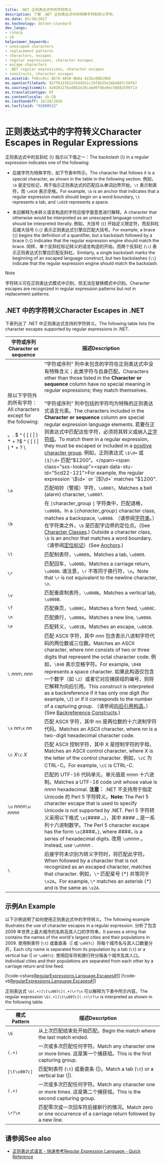 ```yaml
---
title: .NET 正则表达式中的字符转义
description: 了解 .NET 正则表达式中的特殊字符和转义字符。
ms.date: 03/30/2017
ms.technology: dotnet-standard
dev_langs:
- csharp
- vb
helpviewer_keywords:
- unescaped characters
- replacement patterns
- characters, escapes
- regular expressions, character escapes
- escape characters
- .NET regular expressions, character escapes
- constructs, character escapes
ms.assetid: f49cc9cc-db7d-4058-8b8a-422bc08b29b0
ms.openlocfilehash: 927fb32163a7b44561c19fdb35e38b488fc50fb7
ms.sourcegitcommit: 4a938327bad8b2e20cabd0f46a9dc50882596f13
ms.translationtype: HT
ms.contentlocale: zh-CN
ms.lasthandoff: 10/28/2020
ms.locfileid: "92889512"
---
```

# <a name="character-escapes-in-regular-expressions"></a><span data-ttu-id="5cd22-103">正则表达式中的字符转义</span><span class="sxs-lookup"><span data-stu-id="5cd22-103">Character Escapes in Regular Expressions</span></span>
<span data-ttu-id="5cd22-104">正则表达式中的反斜杠 (\\) 指示以下值之一：</span><span class="sxs-lookup"><span data-stu-id="5cd22-104">The backslash (\\) in a regular expression indicates one of the following:</span></span>  
  
- <span data-ttu-id="5cd22-105">后接字符为特殊字符，如下节表中所示。</span><span class="sxs-lookup"><span data-stu-id="5cd22-105">The character that follows it is a special character, as shown in the table in the following section.</span></span> <span data-ttu-id="5cd22-106">例如，`\b` 是定位标记，用于指示正则表达式的匹配应从单词边界开始，`\t` 表示制表符，而 `\x020` 表示空格。</span><span class="sxs-lookup"><span data-stu-id="5cd22-106">For example, `\b` is an anchor that indicates that a regular expression match should begin on a word boundary, `\t` represents a tab, and `\x020` represents a space.</span></span>  
  
- <span data-ttu-id="5cd22-107">本应解释为未转义语言构造的字符应按字面意思进行解释。</span><span class="sxs-lookup"><span data-stu-id="5cd22-107">A character that otherwise would be interpreted as an unescaped language construct should be interpreted literally.</span></span> <span data-ttu-id="5cd22-108">例如，大括号 (`{`) 开始定义限定符，而反斜杠后接大括号 (`\{`) 表示正则表达式引擎应匹配大括号。</span><span class="sxs-lookup"><span data-stu-id="5cd22-108">For example, a brace (`{`) begins the definition of a quantifier, but a backslash followed by a brace (`\{`) indicates that the regular expression engine should match the brace.</span></span> <span data-ttu-id="5cd22-109">同样，单个反斜杠标记转义的语言构造的开始，而两个反斜杠 (`\\`) 表示正则表达式引擎应匹配反斜杠。</span><span class="sxs-lookup"><span data-stu-id="5cd22-109">Similarly, a single backslash marks the beginning of an escaped language construct, but two backslashes (`\\`) indicate that the regular expression engine should match the backslash.</span></span>  
  
> [!NOTE]
> <span data-ttu-id="5cd22-110">字符转义可在正则表达式模式中识别，但无法在替换模式中识别。</span><span class="sxs-lookup"><span data-stu-id="5cd22-110">Character escapes are recognized in regular expression patterns but not in replacement patterns.</span></span>  
  
## <a name="character-escapes-in-net"></a><span data-ttu-id="5cd22-111">.NET 中的字符转义</span><span class="sxs-lookup"><span data-stu-id="5cd22-111">Character Escapes in .NET</span></span>  
 <span data-ttu-id="5cd22-112">下表列出了 .NET 中正则表达式支持的字符转义。</span><span class="sxs-lookup"><span data-stu-id="5cd22-112">The following table lists the character escapes supported by regular expressions in .NET.</span></span>  
  
|<span data-ttu-id="5cd22-113">字符或序列</span><span class="sxs-lookup"><span data-stu-id="5cd22-113">Character or sequence</span></span>|<span data-ttu-id="5cd22-114">描述</span><span class="sxs-lookup"><span data-stu-id="5cd22-114">Description</span></span>|  
|---------------------------|-----------------|  
|<span data-ttu-id="5cd22-115">除以下字符外的所有字符：</span><span class="sxs-lookup"><span data-stu-id="5cd22-115">All characters except for the following:</span></span><br /><br /> <span data-ttu-id="5cd22-116">。</span><span class="sxs-lookup"><span data-stu-id="5cd22-116">.</span></span> <span data-ttu-id="5cd22-117">$ ^ { [ ( &#124; ) \* + ?</span><span class="sxs-lookup"><span data-stu-id="5cd22-117">$ ^ { [ ( &#124; ) \* + ?</span></span> \ |<span data-ttu-id="5cd22-118">“字符或序列”  列中未包含的字符在正则表达式中没有特殊含义；此类字符与自身匹配。</span><span class="sxs-lookup"><span data-stu-id="5cd22-118">Characters other than those listed in the **Character or sequence** column have no special meaning in regular expressions; they match themselves.</span></span><br /><br /> <span data-ttu-id="5cd22-119">“字符或序列”  列中包括的字符均为特殊的正则表达式语言元素。</span><span class="sxs-lookup"><span data-stu-id="5cd22-119">The characters included in the **Character or sequence** column are special regular expression language elements.</span></span> <span data-ttu-id="5cd22-120">若要在正则表达式中匹配这些字符，必须将其转义或纳入[正字符组](character-classes-in-regular-expressions.md)。</span><span class="sxs-lookup"><span data-stu-id="5cd22-120">To match them in a regular expression, they must be escaped or included in a [positive character group](character-classes-in-regular-expressions.md).</span></span> <span data-ttu-id="5cd22-121">例如，正则表达式 `\$\d+` 或 `[$]\d+` 匹配“$1200”。</span><span class="sxs-lookup"><span data-stu-id="5cd22-121">For example, the regular expression `\$\d+` or `[$]\d+` matches "$1200".</span></span>|  
|`\a`|<span data-ttu-id="5cd22-122">匹配响铃（警报）字符，`\u0007`。</span><span class="sxs-lookup"><span data-stu-id="5cd22-122">Matches a bell (alarm) character, `\u0007`.</span></span>|  
|`\b`|<span data-ttu-id="5cd22-123">在 `[`character_group  `]` 字符类中，匹配退格，`\u0008`。</span><span class="sxs-lookup"><span data-stu-id="5cd22-123">In a `[`*character_group*`]` character class, matches a backspace, `\u0008`.</span></span>  <span data-ttu-id="5cd22-124">（请参阅[字符类](character-classes-in-regular-expressions.md)。）在字符类之外，`\b` 是匹配字边界的定位点。</span><span class="sxs-lookup"><span data-stu-id="5cd22-124">(See [Character Classes](character-classes-in-regular-expressions.md).) Outside a character class, `\b` is an anchor that matches a word boundary.</span></span> <span data-ttu-id="5cd22-125">（请参阅[定位标记](anchors-in-regular-expressions.md)）</span><span class="sxs-lookup"><span data-stu-id="5cd22-125">(See [Anchors](anchors-in-regular-expressions.md).)</span></span>|  
|`\t`|<span data-ttu-id="5cd22-126">匹配制表符，`\u0009`。</span><span class="sxs-lookup"><span data-stu-id="5cd22-126">Matches a tab, `\u0009`.</span></span>|  
|`\r`|<span data-ttu-id="5cd22-127">匹配回车，`\u000D`。</span><span class="sxs-lookup"><span data-stu-id="5cd22-127">Matches a carriage return, `\u000D`.</span></span> <span data-ttu-id="5cd22-128">请注意，`\r` 不等同于换行符，`\n`。</span><span class="sxs-lookup"><span data-stu-id="5cd22-128">Note that `\r` is not equivalent to the newline character, `\n`.</span></span>|  
|`\v`|<span data-ttu-id="5cd22-129">匹配垂直制表符，`\u000B`。</span><span class="sxs-lookup"><span data-stu-id="5cd22-129">Matches a vertical tab, `\u000B`.</span></span>|  
|`\f`|<span data-ttu-id="5cd22-130">匹配换页，`\u000C`。</span><span class="sxs-lookup"><span data-stu-id="5cd22-130">Matches a form feed, `\u000C`.</span></span>|  
|`\n`|<span data-ttu-id="5cd22-131">匹配换行，`\u000A`。</span><span class="sxs-lookup"><span data-stu-id="5cd22-131">Matches a new line, `\u000A`.</span></span>|  
|`\e`|<span data-ttu-id="5cd22-132">匹配转义，`\u001B`。</span><span class="sxs-lookup"><span data-stu-id="5cd22-132">Matches an escape, `\u001B`.</span></span>|  
|<span data-ttu-id="5cd22-133">`\` *nnn*</span><span class="sxs-lookup"><span data-stu-id="5cd22-133">`\` *nnn*</span></span>|<span data-ttu-id="5cd22-134">匹配 ASCII 字符，其中 nnn  包含表示八进制字符代码的两位数或三位数。</span><span class="sxs-lookup"><span data-stu-id="5cd22-134">Matches an ASCII character, where *nnn* consists of two or three digits that represent the octal character code.</span></span> <span data-ttu-id="5cd22-135">例如，`\040` 表示空格字符。</span><span class="sxs-lookup"><span data-stu-id="5cd22-135">For example, `\040` represents a space character.</span></span> <span data-ttu-id="5cd22-136">如果此构造仅包含一个数字（如 `\2`）或者它对应捕获组的编号，则将它解释为向后引用。</span><span class="sxs-lookup"><span data-stu-id="5cd22-136">This construct is interpreted as a backreference if it has only one digit (for example, `\2`) or if it corresponds to the number of a capturing group.</span></span> <span data-ttu-id="5cd22-137">（请参阅[向后引用构造](backreference-constructs-in-regular-expressions.md)。）</span><span class="sxs-lookup"><span data-stu-id="5cd22-137">(See [Backreference Constructs](backreference-constructs-in-regular-expressions.md).)</span></span>|  
|<span data-ttu-id="5cd22-138">`\x` *nn*</span><span class="sxs-lookup"><span data-stu-id="5cd22-138">`\x` *nn*</span></span>|<span data-ttu-id="5cd22-139">匹配 ASCII 字符，其中 nn  是两位数的十六进制字符代码。</span><span class="sxs-lookup"><span data-stu-id="5cd22-139">Matches an ASCII character, where *nn* is a two-digit hexadecimal character code.</span></span>|  
|<span data-ttu-id="5cd22-140">`\c` *X*</span><span class="sxs-lookup"><span data-stu-id="5cd22-140">`\c` *X*</span></span>|<span data-ttu-id="5cd22-141">匹配 ASCII 控制字符，其中 X 是控制字符的字母。</span><span class="sxs-lookup"><span data-stu-id="5cd22-141">Matches an ASCII control character, where X is the letter of the control character.</span></span> <span data-ttu-id="5cd22-142">例如，`\cC` 为 CTRL-C。</span><span class="sxs-lookup"><span data-stu-id="5cd22-142">For example, `\cC` is CTRL-C.</span></span>|  
|<span data-ttu-id="5cd22-143">`\u` *nnnn*</span><span class="sxs-lookup"><span data-stu-id="5cd22-143">`\u` *nnnn*</span></span>|<span data-ttu-id="5cd22-144">匹配的 UTF-16 代码单元，单元值是 nnnn  十六进制。</span><span class="sxs-lookup"><span data-stu-id="5cd22-144">Matches a UTF-16 code unit whose value is *nnnn* hexadecimal.</span></span> <span data-ttu-id="5cd22-145">**注意：** .NET 不支持用于指定 Unicode 的 Perl 5 字符转义。</span><span class="sxs-lookup"><span data-stu-id="5cd22-145">**Note:**  The Perl 5 character escape that is used to specify Unicode is not supported by .NET.</span></span> <span data-ttu-id="5cd22-146">Perl 5 字符转义采用以下格式 `\x{`####  `…}`，其中 ####  `…` 是一系列十六进制数字。</span><span class="sxs-lookup"><span data-stu-id="5cd22-146">The Perl 5 character escape has the form `\x{`*####*`…}`, where *####*`…` is a series of hexadecimal digits.</span></span> <span data-ttu-id="5cd22-147">改用 `\u`nnnn  。</span><span class="sxs-lookup"><span data-stu-id="5cd22-147">Instead, use `\u`*nnnn* .</span></span>|  
|`\`|<span data-ttu-id="5cd22-148">后接字符未识别为转义字符时，将匹配此字符。</span><span class="sxs-lookup"><span data-stu-id="5cd22-148">When followed by a character that is not recognized as an escaped character, matches that character.</span></span> <span data-ttu-id="5cd22-149">例如，`\*` 匹配星号 (\*) 并等同于 `\x2A`。</span><span class="sxs-lookup"><span data-stu-id="5cd22-149">For example, `\*` matches an asterisk (\*) and is the same as `\x2A`.</span></span>|  
  
## <a name="an-example"></a><span data-ttu-id="5cd22-150">示例</span><span class="sxs-lookup"><span data-stu-id="5cd22-150">An Example</span></span>  
 <span data-ttu-id="5cd22-151">以下示例说明了如何使用正则表达式中的字符转义。</span><span class="sxs-lookup"><span data-stu-id="5cd22-151">The following example illustrates the use of character escapes in a regular expression.</span></span> <span data-ttu-id="5cd22-152">分析了包含 2009 年世界上最大城市的名称及其人口的字符串。</span><span class="sxs-lookup"><span data-stu-id="5cd22-152">It parses a string that contains the names of the world's largest cities and their populations in 2009.</span></span> <span data-ttu-id="5cd22-153">使用制表符 (`\t`) 或垂直条（&#124; 或 `\u007c`）将每个城市名与其人口数量分开。</span><span class="sxs-lookup"><span data-stu-id="5cd22-153">Each city name is separated from its population by a tab (`\t`) or a vertical bar (&#124; or `\u007c`).</span></span> <span data-ttu-id="5cd22-154">使用回车符和换行符分隔各个城市及其人口。</span><span class="sxs-lookup"><span data-stu-id="5cd22-154">Individual cities and their populations are separated from each other by a carriage return and line feed.</span></span>  
  
 [!code-csharp[RegularExpressions.Language.Escapes#1](../../../samples/snippets/csharp/VS_Snippets_CLR/regularexpressions.language.escapes/cs/escape1.cs#1)]
 [!code-vb[RegularExpressions.Language.Escapes#1](../../../samples/snippets/visualbasic/VS_Snippets_CLR/regularexpressions.language.escapes/vb/escape1.vb#1)]  
  
 <span data-ttu-id="5cd22-155">正则表达式 `\G(.+)[\t\u007c](.+)\r?\n` 可以解释为下表中所示内容。</span><span class="sxs-lookup"><span data-stu-id="5cd22-155">The regular expression `\G(.+)[\t\u007c](.+)\r?\n` is interpreted as shown in the following table.</span></span>  
  
|<span data-ttu-id="5cd22-156">模式</span><span class="sxs-lookup"><span data-stu-id="5cd22-156">Pattern</span></span>|<span data-ttu-id="5cd22-157">描述</span><span class="sxs-lookup"><span data-stu-id="5cd22-157">Description</span></span>|  
|-------------|-----------------|  
|`\G`|<span data-ttu-id="5cd22-158">从上次匹配结束处开始匹配。</span><span class="sxs-lookup"><span data-stu-id="5cd22-158">Begin the match where the last match ended.</span></span>|  
|`(.+)`|<span data-ttu-id="5cd22-159">一次或多次匹配任何字符。</span><span class="sxs-lookup"><span data-stu-id="5cd22-159">Match any character one or more times.</span></span> <span data-ttu-id="5cd22-160">这是第一个捕获组。</span><span class="sxs-lookup"><span data-stu-id="5cd22-160">This is the first capturing group.</span></span>|  
|`[\t\u007c]`|<span data-ttu-id="5cd22-161">匹配制表符 (`\t`) 或垂直条 (&#124;)。</span><span class="sxs-lookup"><span data-stu-id="5cd22-161">Match a tab (`\t`) or a vertical bar (&#124;).</span></span>|  
|`(.+)`|<span data-ttu-id="5cd22-162">一次或多次匹配任何字符。</span><span class="sxs-lookup"><span data-stu-id="5cd22-162">Match any character one or more times.</span></span> <span data-ttu-id="5cd22-163">这是第二个捕获组。</span><span class="sxs-lookup"><span data-stu-id="5cd22-163">This is the second capturing group.</span></span>|  
|`\r?\n`|<span data-ttu-id="5cd22-164">匹配零次或一次回车符后接新行的情况。</span><span class="sxs-lookup"><span data-stu-id="5cd22-164">Match zero or one occurrence of a carriage return followed by a new line.</span></span>|  
  
## <a name="see-also"></a><span data-ttu-id="5cd22-165">请参阅</span><span class="sxs-lookup"><span data-stu-id="5cd22-165">See also</span></span>

- [<span data-ttu-id="5cd22-166">正则表达式语言 - 快速参考</span><span class="sxs-lookup"><span data-stu-id="5cd22-166">Regular Expression Language - Quick Reference</span></span>](regular-expression-language-quick-reference.md)
